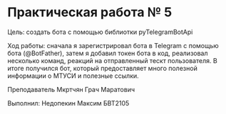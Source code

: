 # Практическая работа № 5
Цель: создать бота с помощью библиотки pyTelegramBotApi

Ход работы: сначала я зарегистрировал бота в Telegram с помощью бота (@BotFather), затем я добавил токен бота в код, реализовал несколько команд, реакций на отправленный тескт пользователя. В итоге получился бот, который предоставляет много полезной информации о МТУСИ и полезные ссылки. 

Преподаватель Мкртчян Грач Маратович

Выполнил: Недопекин Максим БВТ2105
